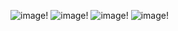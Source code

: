 
![image!](IMG-20231125-WA0014.jpg)
![image!](IMG-20231125-WA0016.jpg)
![image!](IMG-20231125-WA0015.jpg)
![image!](IMG-20231125-WA0017.jpg)
